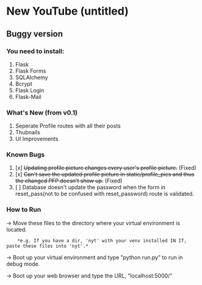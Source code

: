 # New YouTube (untitled)

## Buggy version
### You need to install:
1. Flask 
2. Flask Forms 
3. SQLAlchemy 
4. Bcrypt 
5. Flask Login 
6. Flask-Mail

### What's New (from v0.1)
1. Seperate Profile routes with all their posts
2. Thubnails
3. UI Improvements

### Known Bugs
1. [x] ~~Updating profile picture changes every user's profile picture.~~ (Fixed)
2. [x] ~~Can't save the updated profile picture in static/profile_pics and thus the changed PFP doesn't show up.~~ (Fixed)
3. [ ] Database doesn't update the password when the form in reset_pass(not to be confused with reset_password) route is validated.

### How to Run
-> Move these files to the directory where your virtual environment is located.

        *e.g. If you have a dir, 'nyt' with your venv installed IN IT, paste these files into 'nyt'.*
  
-> Boot up your virtual environment and type "python run.py" to run in debug mode.

-> Boot up your web browser and type the URL, "localhost:5000/"

